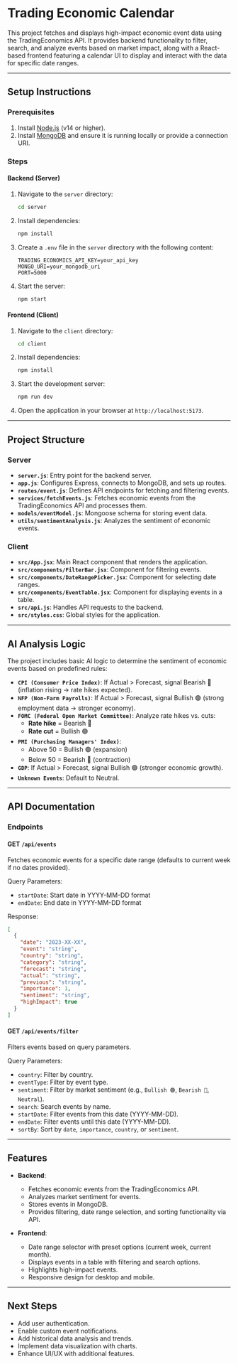 # Trading Economic Calendar

This project fetches and displays high-impact economic event data using the TradingEconomics API. It provides backend functionality to filter, search, and analyze events based on market impact, along with a React-based frontend featuring a calendar UI to display and interact with the data for specific date ranges.

---

## Setup Instructions

### Prerequisites
1. Install [Node.js](https://nodejs.org/) (v14 or higher).
2. Install [MongoDB](https://www.mongodb.com/) and ensure it is running locally or provide a connection URI.

### Steps

#### Backend (Server)
1. Navigate to the `server` directory:
   ```bash
   cd server
   ```

2. Install dependencies:
   ```bash
   npm install
   ```

3. Create a `.env` file in the `server` directory with the following content:
   ```env
   TRADING_ECONOMICS_API_KEY=your_api_key
   MONGO_URI=your_mongodb_uri
   PORT=5000
   ```

4. Start the server:
   ```bash
   npm start
   ```

#### Frontend (Client)
1. Navigate to the `client` directory:
   ```bash
   cd client
   ```

2. Install dependencies:
   ```bash
   npm install
   ```

3. Start the development server:
   ```bash
   npm run dev
   ```

4. Open the application in your browser at `http://localhost:5173`.

---

## Project Structure

### Server
- **`server.js`**: Entry point for the backend server.
- **`app.js`**: Configures Express, connects to MongoDB, and sets up routes.
- **`routes/event.js`**: Defines API endpoints for fetching and filtering events.
- **`services/fetchEvents.js`**: Fetches economic events from the TradingEconomics API and processes them.
- **`models/eventModel.js`**: Mongoose schema for storing event data.
- **`utils/sentimentAnalysis.js`**: Analyzes the sentiment of economic events.

### Client
- **`src/App.jsx`**: Main React component that renders the application.
- **`src/components/FilterBar.jsx`**: Component for filtering events.
- **`src/components/DateRangePicker.jsx`**: Component for selecting date ranges.
- **`src/components/EventTable.jsx`**: Component for displaying events in a table.
- **`src/api.js`**: Handles API requests to the backend.
- **`src/styles.css`**: Global styles for the application.

---

## AI Analysis Logic
The project includes basic AI logic to determine the sentiment of economic events based on predefined rules:

- **`CPI (Consumer Price Index)`**: If Actual > Forecast, signal Bearish 🔴 (inflation rising → rate hikes expected).
- **`NFP (Non-Farm Payrolls)`**: If Actual > Forecast, signal Bullish 🟢 (strong employment data → stronger economy).
- **`FOMC (Federal Open Market Committee)`**: Analyze rate hikes vs. cuts:
  - **Rate hike** = Bearish 🔴
  - **Rate cut** = Bullish 🟢
- **`PMI (Purchasing Managers' Index)`**: 
  - Above 50 = Bullish 🟢 (expansion)
  - Below 50 = Bearish 🔴 (contraction)
- **`GDP`**: If Actual > Forecast, signal Bullish 🟢 (stronger economic growth).
- **`Unknown Events`**: Default to Neutral.

---

## API Documentation

### Endpoints

#### GET `/api/events`
Fetches economic events for a specific date range (defaults to current week if no dates provided).

Query Parameters:
- `startDate`: Start date in YYYY-MM-DD format
- `endDate`: End date in YYYY-MM-DD format

Response:
```json
[
  {
    "date": "2023-XX-XX",
    "event": "string",
    "country": "string",
    "category": "string",
    "forecast": "string",
    "actual": "string",
    "previous": "string",
    "importance": 1,
    "sentiment": "string",
    "highImpact": true
  }
]
```

#### GET `/api/events/filter`
Filters events based on query parameters.

Query Parameters:
- `country`: Filter by country.
- `eventType`: Filter by event type.
- `sentiment`: Filter by market sentiment (e.g., `Bullish 🟢`, `Bearish 🔴`, `Neutral`).
- `search`: Search events by name.
- `startDate`: Filter events from this date (YYYY-MM-DD).
- `endDate`: Filter events until this date (YYYY-MM-DD).
- `sortBy`: Sort by `date`, `importance`, `country`, or `sentiment`.

---

## Features
- **Backend**:
  - Fetches economic events from the TradingEconomics API.
  - Analyzes market sentiment for events.
  - Stores events in MongoDB.
  - Provides filtering, date range selection, and sorting functionality via API.

- **Frontend**:
  - Date range selector with preset options (current week, current month).
  - Displays events in a table with filtering and search options.
  - Highlights high-impact events.
  - Responsive design for desktop and mobile.

---

## Next Steps
- Add user authentication.
- Enable custom event notifications.
- Add historical data analysis and trends.
- Implement data visualization with charts.
- Enhance UI/UX with additional features.